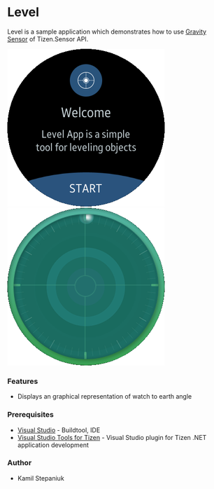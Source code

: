 # Level
Level is a sample application which demonstrates how to use [Gravity Sensor](https://samsung.github.io/TizenFX/stable/api/Tizen.Sensor.GravitySensor.html) of Tizen.Sensor API.

![Welcome page](./Screenshots/Screenshot1.png)
![Main Page](./Screenshots/Screenshot2.png)

### Features
* Displays an graphical representation of watch to earth angle

### Prerequisites

* [Visual Studio](https://www.visualstudio.com/) - Buildtool, IDE
* [Visual Studio Tools for Tizen](https://docs.tizen.org/application/vstools/install) - Visual Studio plugin for Tizen .NET application development

### Author
* Kamil Stepaniuk
